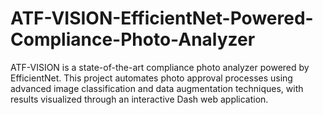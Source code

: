 # ATF-VISION-EfficientNet-Powered-Compliance-Photo-Analyzer
ATF-VISION is a state-of-the-art compliance photo analyzer powered by EfficientNet. This project automates photo approval processes using advanced image classification and data augmentation techniques, with results visualized through an interactive Dash web application.
